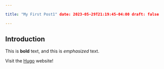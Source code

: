 ```yaml
---

title: "My First Post1" date: 2023-05-29T21:19:45-04:00 draft: false

---
```


## Introduction

This is **bold** text, and this is *emphasized* text.

Visit the [Hugo](https://gohugo.io) website!